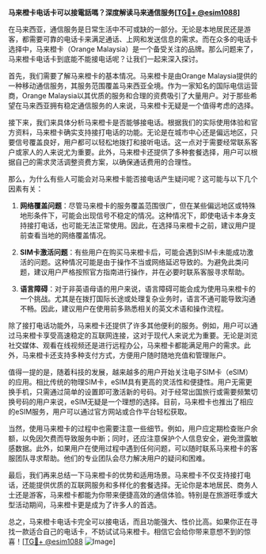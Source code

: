 **马来橙卡电话卡可以接電話嗎？深度解读马来通信服务[[TG💪+ @esim1088](https://t.me/s/esim1088)]**

在马来西亚，通信服务是日常生活中不可或缺的一部分。无论是本地居民还是游客，都需要可靠的电话卡来满足通话、上网和发送信息的需求。而在众多的电话卡选择中，马来橙卡（Orange Malaysia）是一个备受关注的品牌。那么问题来了，马来橙卡电话卡到底能不能接电话呢？让我们一起来深入探讨。

首先，我们需要了解马来橙卡的基本情况。马来橙卡是由Orange Malaysia提供的一种移动通信服务，其服务范围覆盖马来西亚全境。作为一家知名的国际电信运营商，Orange Malaysia以其优质的服务和合理的资费吸引了大量用户。对于那些希望在马来西亚拥有稳定通信服务的人来说，马来橙卡无疑是一个值得考虑的选择。

接下来，我们来具体分析马来橙卡是否能够接电话。根据我们的实际使用体验和官方资料，马来橙卡确实支持接打电话的功能。无论是在城市中心还是偏远地区，只要信号覆盖良好，用户都可以轻松地拨打和接听电话。这一点对于需要经常联系客户或家人的人来说尤为重要。此外，马来橙卡还提供了多种套餐选择，用户可以根据自己的需求灵活调整资费方案，以确保通话费用的合理性。

那么，为什么有些人可能会对马来橙卡能否接电话产生疑问呢？这可能与以下几个因素有关：

1. **网络覆盖问题**：尽管马来橙卡的服务覆盖范围很广，但在某些偏远地区或特殊地形条件下，可能会出现信号不稳定的情况。这种情况下，即使电话卡本身支持接打电话，也可能无法正常使用。因此，在选择马来橙卡之前，建议用户提前查看当地的网络覆盖情况。

2. **SIM卡激活问题**：有些用户在购买马来橙卡后，可能会遇到SIM卡未能成功激活的问题。这种情况可能是由于操作不当或网络延迟导致的。为避免此类问题，建议用户严格按照官方指南进行操作，并在必要时联系客服寻求帮助。

3. **语言障碍**：对于非英语母语的用户来说，语言障碍可能会成为使用马来橙卡的一个挑战。尤其是在拨打国际长途或处理复杂业务时，语言不通可能导致沟通不畅。因此，建议用户在使用前多熟悉相关的英文术语和操作流程。

除了接打电话功能外，马来橙卡还提供了许多其他便利的服务。例如，用户可以通过马来橙卡享受高速稳定的互联网连接，这对于现代人来说尤为重要。无论是浏览社交媒体、观看在线视频还是进行远程办公，马来橙卡都能满足用户的需求。此外，马来橙卡还支持多种支付方式，方便用户随时随地充值和管理账户。

值得一提的是，随着科技的发展，越来越多的用户开始关注电子SIM卡（eSIM）的应用。相比传统的物理SIM卡，eSIM具有更高的灵活性和便捷性。用户无需更换手机，只需通过简单的设置即可激活新的号码。对于经常出国旅行或需要频繁切换号码的用户来说，eSIM无疑是一个理想的选择。目前，马来橙卡也推出了相应的eSIM服务，用户可以通过官方网站或合作平台轻松获取。

当然，使用马来橙卡的过程中也需要注意一些细节。例如，用户应定期检查账户余额，以免因欠费而导致服务中断；同时，还应注意保护个人信息安全，避免泄露敏感数据。此外，如果用户在使用过程中遇到任何问题，可以随时联系马来橙卡的客服团队寻求帮助。他们的专业团队会尽力解决用户的疑问和困难。

最后，我们再来总结一下马来橙卡的优势和适用场景。马来橙卡不仅支持接打电话，还能提供优质的互联网服务和多样化的套餐选择。无论你是本地居民、商务人士还是游客，马来橙卡都能为你带来便捷高效的通信体验。特别是在旅游旺季或大型活动期间，马来橙卡更是成为了许多人的首选。

总之，马来橙卡电话卡完全可以接电话，而且功能强大、性价比高。如果你正在寻找一款适合自己的电话卡，不妨试试马来橙卡。相信它会给你带来意想不到的惊喜！[[TG💪+ @esim1088](https://t.me/s/esim1088) ![Image](https://i.postimg.cc/4NQfJmqS/Snipaste-2025-05-13-00-14-12.png)]